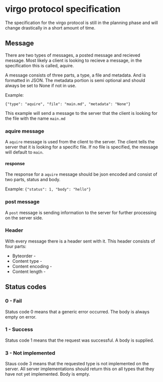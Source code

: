 # virgo protocol specification
The specification for the virgo protocol is still in the planning phase and will change drastically in a short amount of time.

## Message
There are two types of messages, a posted message and recieved message.
Most likely a client is looking to recieve a message, in the specification this is called, aquire.

A message consists of three parts, a type, a file and metadata. And is formatted in JSON.
The metadata portion is semi optional and should always be set to None if not in use.

Example: 

`{"type": "aquire", "file": "main.md", "metadata": "None"}`

This example will send a message to the server that the client is looking for the file with the name `main.md`


### aquire message
A `aquire` message is used from the client to the server. The client tells the server that it is looking for a specific file.
If no file is specified, the message will default to `main`.
#### response
The response for a `aquire` message should be json encoded and consist of two parts, status and body.

Example: 
`{"status": 1, "body": "hello"}`

### post message
A `post` message is sending information to the server for further processing on the server side.

### Header
With every message there is a header sent with it. This header consists of four parts:
* Byteorder -
* Content type - 
* Content encoding - 
* Content length -

## Status codes
### 0 - Fail
Status code 0 means that a generic error occurred. The body is always empty on error.
### 1 - Success
Status code 1 means that the request was successful. A body is supplied. 
### 3 - Not implemented
Staus code 3 means that the requested type is not implemented on the server.
All server implementations should return this on all types that they have not yet implemented. Body is empty.

